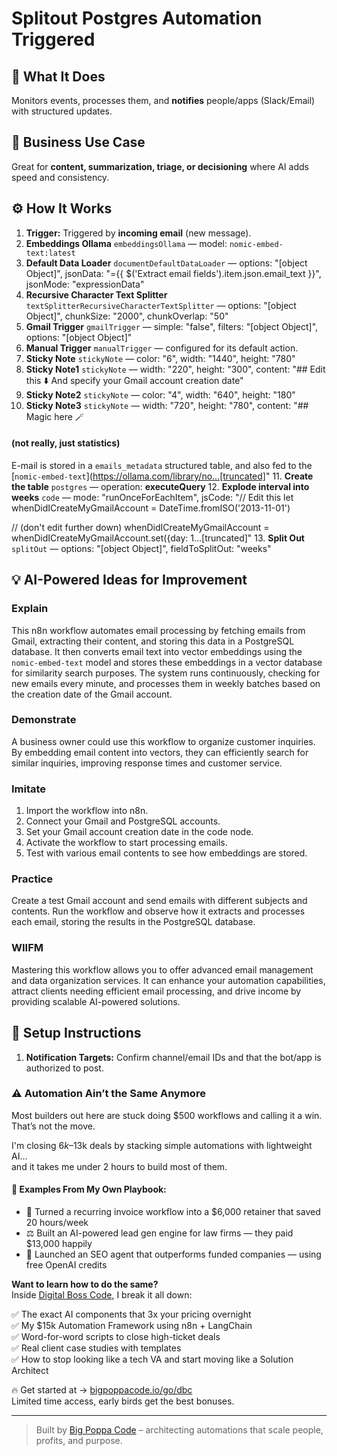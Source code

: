# Splitout Postgres Automation Triggered
## 🚀 What It Does
Monitors events, processes them, and **notifies** people/apps (Slack/Email) with structured updates.

## 💼 Business Use Case
Great for **content, summarization, triage, or decisioning** where AI adds speed and consistency.

## ⚙️ How It Works
1. **Trigger:** Triggered by **incoming email** (new message).
2. **Embeddings Ollama** `embeddingsOllama` — model: `nomic-embed-text:latest`
3. **Default Data Loader** `documentDefaultDataLoader` — options: "[object Object]", jsonData: "={{ $('Extract email fields').item.json.email_text }}", jsonMode: "expressionData"
4. **Recursive Character Text Splitter** `textSplitterRecursiveCharacterTextSplitter` — options: "[object Object]", chunkSize: "2000", chunkOverlap: "50"
5. **Gmail Trigger** `gmailTrigger` — simple: "false", filters: "[object Object]", options: "[object Object]"
6. **Manual Trigger** `manualTrigger` — configured for its default action.
7. **Sticky Note** `stickyNote` — color: "6", width: "1440", height: "780"
8. **Sticky Note1** `stickyNote` — width: "220", height: "300", content: "## Edit this ⬇️
And specify your Gmail account creation date"
9. **Sticky Note2** `stickyNote` — color: "4", width: "640", height: "180"
10. **Sticky Note3** `stickyNote` — width: "720", height: "780", content: "## Magic here 🪄
#### (not really, just statistics)
E-mail is stored in a `emails_metadata` structured table, and also fed to the [`nomic-embed-text`](https://ollama.com/library/no…[truncated]"
11. **Create the table** `postgres` — operation: **executeQuery**
12. **Explode interval into weeks** `code` — mode: "runOnceForEachItem", jsCode: "// Edit this
let whenDidICreateMyGmailAccount = DateTime.fromISO('2013-11-01')

// (don't edit further down)
whenDidICreateMyGmailAccount = whenDidICreateMyGmailAccount.set({day: 1…[truncated]"
13. **Split Out** `splitOut` — options: "[object Object]", fieldToSplitOut: "weeks"

## 💡 AI-Powered Ideas for Improvement
### Explain
This n8n workflow automates email processing by fetching emails from Gmail, extracting their content, and storing this data in a PostgreSQL database. It then converts email text into vector embeddings using the `nomic-embed-text` model and stores these embeddings in a vector database for similarity search purposes. The system runs continuously, checking for new emails every minute, and processes them in weekly batches based on the creation date of the Gmail account.

### Demonstrate
A business owner could use this workflow to organize customer inquiries. By embedding email content into vectors, they can efficiently search for similar inquiries, improving response times and customer service.

### Imitate
1. Import the workflow into n8n.
2. Connect your Gmail and PostgreSQL accounts.
3. Set your Gmail account creation date in the code node.
4. Activate the workflow to start processing emails.
5. Test with various email contents to see how embeddings are stored.

### Practice
Create a test Gmail account and send emails with different subjects and contents. Run the workflow and observe how it extracts and processes each email, storing the results in the PostgreSQL database.

### WIIFM
Mastering this workflow allows you to offer advanced email management and data organization services. It can enhance your automation capabilities, attract clients needing efficient email processing, and drive income by providing scalable AI-powered solutions.

## 🔧 Setup Instructions
1. **Notification Targets:** Confirm channel/email IDs and that the bot/app is authorized to post.

### ⚠️ Automation Ain’t the Same Anymore

Most builders out here are stuck doing $500 workflows and calling it a win.  
That’s not the move.  

I'm closing $6k–$13k deals by stacking simple automations with lightweight AI...  
and it takes me under 2 hours to build most of them.

#### 🧠 Examples From My Own Playbook:
- 🔁 Turned a recurring invoice workflow into a $6,000 retainer that saved 20 hours/week  
- ⚖️ Built an AI-powered lead gen engine for law firms — they paid $13,000 happily  
- 🚀 Launched an SEO agent that outperforms funded companies — using free OpenAI credits  

**Want to learn how to do the same?**  
Inside [Digital Boss Code](https://bigpoppacode.io/go/dbc), I break it all down:

✅ The exact AI components that 3x your pricing overnight  
✅ My $15k Automation Framework using n8n + LangChain  
✅ Word-for-word scripts to close high-ticket deals  
✅ Real client case studies with templates  
✅ How to stop looking like a tech VA and start moving like a Solution Architect  

🔥 Get started at → [bigpoppacode.io/go/dbc](https://bigpoppacode.io/go/dbc)  
Limited time access, early birds get the best bonuses.

---
> Built by [Big Poppa Code](https://bigpoppacode.io) – architecting automations that scale people, profits, and purpose.
